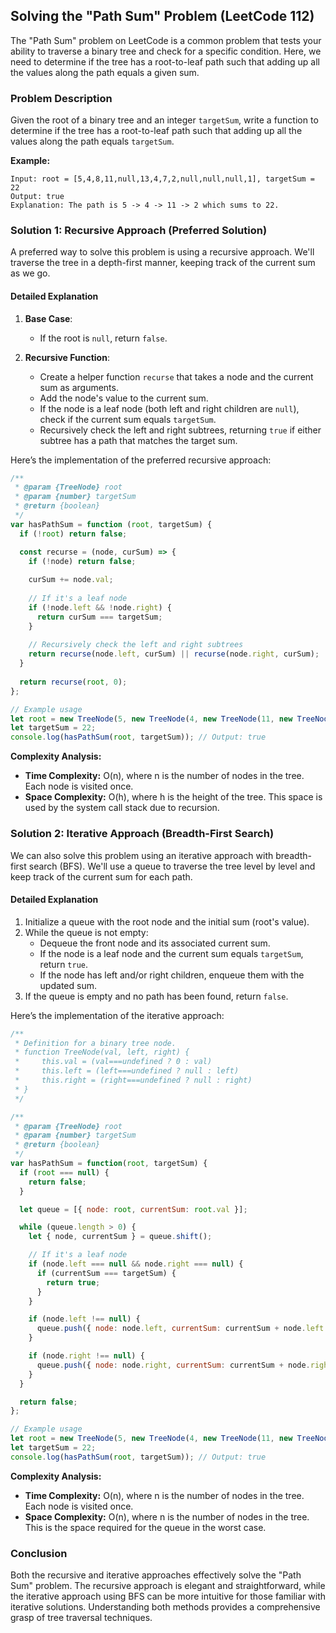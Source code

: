 ## Solving the "Path Sum" Problem (LeetCode 112)

The "Path Sum" problem on LeetCode is a common problem that tests your ability to traverse a binary tree and check for a specific condition. Here, we need to determine if the tree has a root-to-leaf path such that adding up all the values along the path equals a given sum.

### Problem Description

Given the root of a binary tree and an integer `targetSum`, write a function to determine if the tree has a root-to-leaf path such that adding up all the values along the path equals `targetSum`.

**Example:**

```
Input: root = [5,4,8,11,null,13,4,7,2,null,null,null,1], targetSum = 22
Output: true
Explanation: The path is 5 -> 4 -> 11 -> 2 which sums to 22.
```

### Solution 1: Recursive Approach (Preferred Solution)

A preferred way to solve this problem is using a recursive approach. We'll traverse the tree in a depth-first manner, keeping track of the current sum as we go.

#### Detailed Explanation

1. **Base Case**:
   - If the root is `null`, return `false`.

2. **Recursive Function**:
   - Create a helper function `recurse` that takes a node and the current sum as arguments.
   - Add the node's value to the current sum.
   - If the node is a leaf node (both left and right children are `null`), check if the current sum equals `targetSum`.
   - Recursively check the left and right subtrees, returning `true` if either subtree has a path that matches the target sum.

Here’s the implementation of the preferred recursive approach:

```javascript
/**
 * @param {TreeNode} root
 * @param {number} targetSum
 * @return {boolean}
 */
var hasPathSum = function (root, targetSum) {
  if (!root) return false;

  const recurse = (node, curSum) => {
    if (!node) return false;
    
    curSum += node.val;
    
    // If it's a leaf node
    if (!node.left && !node.right) {
      return curSum === targetSum;
    }
    
    // Recursively check the left and right subtrees
    return recurse(node.left, curSum) || recurse(node.right, curSum);
  }
  
  return recurse(root, 0);
};

// Example usage
let root = new TreeNode(5, new TreeNode(4, new TreeNode(11, new TreeNode(7), new TreeNode(2))), new TreeNode(8, new TreeNode(13), new TreeNode(4, null, new TreeNode(1))));
let targetSum = 22;
console.log(hasPathSum(root, targetSum)); // Output: true
```

**Complexity Analysis:**
- **Time Complexity:** O(n), where n is the number of nodes in the tree. Each node is visited once.
- **Space Complexity:** O(h), where h is the height of the tree. This space is used by the system call stack due to recursion.

### Solution 2: Iterative Approach (Breadth-First Search)

We can also solve this problem using an iterative approach with breadth-first search (BFS). We'll use a queue to traverse the tree level by level and keep track of the current sum for each path.

#### Detailed Explanation

1. Initialize a queue with the root node and the initial sum (root's value).
2. While the queue is not empty:
   - Dequeue the front node and its associated current sum.
   - If the node is a leaf node and the current sum equals `targetSum`, return `true`.
   - If the node has left and/or right children, enqueue them with the updated sum.
3. If the queue is empty and no path has been found, return `false`.

Here’s the implementation of the iterative approach:

```javascript
/**
 * Definition for a binary tree node.
 * function TreeNode(val, left, right) {
 *     this.val = (val===undefined ? 0 : val)
 *     this.left = (left===undefined ? null : left)
 *     this.right = (right===undefined ? null : right)
 * }
 */

/**
 * @param {TreeNode} root
 * @param {number} targetSum
 * @return {boolean}
 */
var hasPathSum = function(root, targetSum) {
  if (root === null) {
    return false;
  }

  let queue = [{ node: root, currentSum: root.val }];

  while (queue.length > 0) {
    let { node, currentSum } = queue.shift();

    // If it's a leaf node
    if (node.left === null && node.right === null) {
      if (currentSum === targetSum) {
        return true;
      }
    }

    if (node.left !== null) {
      queue.push({ node: node.left, currentSum: currentSum + node.left.val });
    }

    if (node.right !== null) {
      queue.push({ node: node.right, currentSum: currentSum + node.right.val });
    }
  }

  return false;
};

// Example usage
let root = new TreeNode(5, new TreeNode(4, new TreeNode(11, new TreeNode(7), new TreeNode(2))), new TreeNode(8, new TreeNode(13), new TreeNode(4, null, new TreeNode(1))));
let targetSum = 22;
console.log(hasPathSum(root, targetSum)); // Output: true
```

**Complexity Analysis:**
- **Time Complexity:** O(n), where n is the number of nodes in the tree. Each node is visited once.
- **Space Complexity:** O(n), where n is the number of nodes in the tree. This is the space required for the queue in the worst case.

### Conclusion

Both the recursive and iterative approaches effectively solve the "Path Sum" problem. The recursive approach is elegant and straightforward, while the iterative approach using BFS can be more intuitive for those familiar with iterative solutions. Understanding both methods provides a comprehensive grasp of tree traversal techniques.